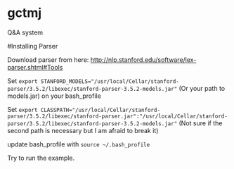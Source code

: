 # gctmj
Q&amp;A system



#Installing Parser

Download parser from here: http://nlp.stanford.edu/software/lex-parser.shtml#Tools

Set ``export STANFORD_MODELS="/usr/local/Cellar/stanford-parser/3.5.2/libexec/stanford-parser-3.5.2-models.jar"`` (Or your path to models.jar) on your bash_profile

Set ``export CLASSPATH="/usr/local/Cellar/stanford-parser/3.5.2/libexec/stanford-parser.jar":"/usr/local/Cellar/stanford-parser/3.5.2/libexec/stanford-parser-3.5.2-models.jar"`` (Not sure if the second path is necessary but I am afraid to break it)

update bash_profile with ``source ~/.bash_profile``

Try to run the example.
